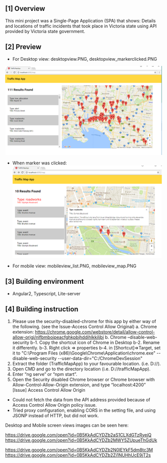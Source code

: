 ## [1] Overview
This mini project was a Single-Page Application (SPA) that shows:
Details and locations of traffic incidents that took place in Victoria state using API provided by Victoria state government.


## [2] Preview
- For Desktop view:
desktopview.PNG, desktopview_markerclicked.PNG

![alt text](https://github.com/kaiyoo/Traffic-Map-App/blob/master/desktopview.PNG?raw=true)

- When marker was clicked:
![alt text](https://github.com/kaiyoo/Traffic-Map-App/blob/master/desktopview_markerclicked.PNG?raw=true)

- For mobile view:
mobileview_list.PNG, mobileview_map.PNG


## [3] Building environment
-	Angular2, Typescript, Lite-server

## [4] Building instruction

1.	Please use the security-disabled-chrome for this app by either way of the following. (see the Issue-Access Control Allow Original)
  a.	Chrome extension: https://chrome.google.com/webstore/detail/allow-control-allow-origi/nlfbmbojpeacfghkpbjhddihlkkiljbi
  b.	Chrome –disable-web-security 
    b-1. Copy the shortcut icon of Chrome in Desktop
    b-2. Rename it differently. 
    b-3. Right click => properties
    b-4. in [Shortcut]=>Target, set it to 
         "C:\Program Files (x86)\Google\Chrome\Application\chrome.exe" --disable-web-security --user-data-dir="C:/ChromeDevSession"
2.	Extract the folder (TrafficMapApp) to your favourable location. (i.e. D://).
3.	Open CMD and go to the directory location (i.e. D://trafficMapApp).
4.	Enter “ng serve” or “npm start”. 
5.	Open the Security disabled Chrome browser or Chrome browser with Allow-Control-Allow-Origin extension, and type “localhost:4200”
  
[Issue]
Access Control Allow Origin
-	Could not fetch the data from the API address provided because of Access Control Allow Origin policy issue. 
-	Tried proxy configuration, enabling CORS in the setting file, and using JSONP instead of HTTP, but did not work. 

Desktop and Mobile screen views images can be seen here:
  
  https://drive.google.com/open?id=0B5KkAdCYDZb2aS1CLXdGTzRyejQ  
  https://drive.google.com/open?id=0B5KkAdCYDZb2MWY5ZUpueThGdUk 
    
  https://drive.google.com/open?id=0B5KkAdCYDZb2N0lEYkF5dm8tc3M  
  https://drive.google.com/open?id=0B5KkAdCYDZb2Zi1NUHhUcE9jT2s 
